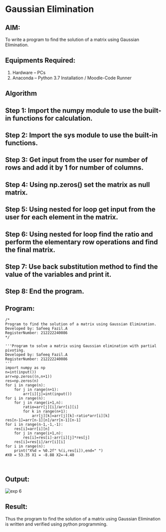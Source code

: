 # Gaussian Elimination

## AIM:
To write a program to find the solution of a matrix using Gaussian Elimination.

## Equipments Required:
1. Hardware – PCs
2. Anaconda – Python 3.7 Installation / Moodle-Code Runner

## Algorithm
## Step 1: Import the numpy module to use the built-in functions for calculation.
## Step 2: Import the sys module to use the built-in functions.
## Step 3: Get input from the user for number of rows and add it by 1 for number of columns.
## Step 4: Using np.zeros() set the matrix as null matrix.
## Step 5: Using nested for loop get input from the user for each element in the matrix.
## Step 6: Using nested for loop find the ratio and perform the elementary row operations and find the final matrix.
## Step 7: Use back substitution method to find the value of the variables and print it.
## Step 8: End the program.

## Program:
```
/*
Program to find the solution of a matrix using Gaussian Elimination.
Developed by: Safeeq Fazil.A
RegisterNumber: 212222240086 
*/
```
```
'''Program to solve a matrix using Gaussian elimination with partial pivoting.
Developed by: Safeeq Fazil.A
RegisterNumber: 212222240086
'''
import numpy as np
n=int(input())
arr=np.zeros((n,n+1))
res=np.zeros(n)
for i in range(n):
    for j in range(n+1):
        arr[i][j]=int(input())
for i in range(n):
    for j in range(i+1,n):
        ratio=arr[j][i]/arr[i][i]
        for k in range(n+1):
            arr[j][k]=arr[j][k]-ratio*arr[i][k]
res[n-1]=arr[n-1][n]/arr[n-1][n-1]
for i in range(n-1,-1,-1):
    res[i]=arr[i][n]
    for j in range(i+1,n):
        res[i]=res[i]-arr[i][j]*res[j]
    res[i]=res[i]/arr[i][i]
for i in range(n):
    print("X%d = %0.2f" %(i,res[i]),end=" ")
#X0 = 53.35 X1 = -8.88 X2=-4.40    
    


```

## Output:
![exp 6](https://github.com/Safeeq-Fazil/Gaussian/assets/118680361/bb363121-4a17-4529-b448-4e2aaf38d00e)



## Result:
Thus the program to find the solution of a matrix using Gaussian Elimination is written and verified using python programming.

